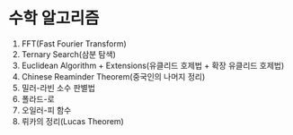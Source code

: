 # 수학 알고리즘 #
1. FFT(Fast Fourier Transform)
2. Ternary Search(삼분 탐색)
3. Euclidean Algorithm + Extensions(유클리드 호제법 + 확장 유클리드 호제법)
4. Chinese Reaminder Theorem(중국인의 나머지 정리)
5. 밀러-라빈 소수 판별법
6. 폴라드-로
7. 오일러-피 함수
8. 뤼카의 정리(Lucas Theorem)
